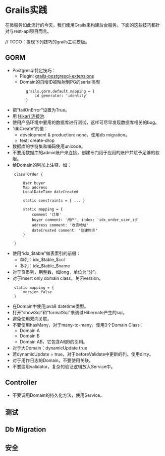 # Grails实践

在微服务如此流行的今天，我们使用Grails来构建后台服务。下面的这些技巧都针对与rest-api项目而言。

// TODO：提现下列技巧的grails工程模板。

## GORM

- Postgresql特定技巧：
  - Plugin: [grails-postgresql-extensions](https://github.com/kaleidos/grails-postgresql-extensions)
  - Domain的自增ID被映射到PG的serial类型
  ~~~
        grails.gorm.default.mapping = {
            id generator: 'identity'
        }
  ~~~
- 把“failOnError”设置为True。
- 用 [Hikari 连接池](https://github.com/brettwooldridge/HikariCP).
- 使用产品环境中要用的数据库进行测试，这样可尽早发现数据库相关的bug。
- “dbCreate”的值：
  - development & production: none，使用db migration。
  - test: create-drop
- 数据库的字符集和编码使用unicode。
- 不要用数据库的admin账户来连接，创建专门用于应用的账户并赋予足够的权限。
- 给Domain的列加上注释，如：
~~~
    class Order {

        User buyer
        Map address
        LocalDateTime dateCreated

        static constraints = { ... }

        static mapping = {
            comment '订单'
            buyer comment: '用户', index: 'idx_order_user_id'
            address comment: '收货地址'
            dateCreated comment: '创建时间'
        }

    }
~~~
- 使用“idx_$table”做表索引的前缀：
  - 单列：idx_$table_$col
  - 多列：idx_$table_$name
- 对于货币列，用整数，如long，单位为“分”。
- 对于insert only domain class，关闭version。
~~~
    static mapping = {
        version false
    }
~~~
- 在Domain中使用java8 datetime类型。
- 打开“showSql”和“formatSql”来调试Hibernate产生的sql。
- 避免使用双向关联。
- 不要使用hasMany，对于many-to-many，使用3个Domain Class：
  - Domain A
  - Domain B
  - Domain AB，它包含A和B的引用。
- 对于大Domain：dynamicUpdate true
- 若dynamicUpdate = true，对于beforeValidate中更新的列，使用dirty。
- 对于用作日志的Domain，不要使用关联。
- 不要滥用validator，复杂的验证逻辑放入Service中。

## Controller

- 不要调用Domain的持久化方法，使用Service。


## 测试

## Db Migration

## 安全